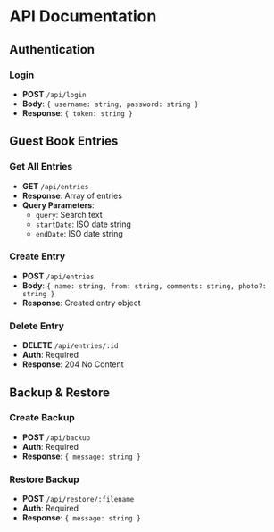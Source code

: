 # API Documentation

## Authentication

### Login

- **POST** `/api/login`
- **Body**: `{ username: string, password: string }`
- **Response**: `{ token: string }`

## Guest Book Entries

### Get All Entries

- **GET** `/api/entries`
- **Response**: Array of entries
- **Query Parameters**:
  - `query`: Search text
  - `startDate`: ISO date string
  - `endDate`: ISO date string

### Create Entry

- **POST** `/api/entries`
- **Body**: `{ name: string, from: string, comments: string, photo?: string }`
- **Response**: Created entry object

### Delete Entry

- **DELETE** `/api/entries/:id`
- **Auth**: Required
- **Response**: 204 No Content

## Backup & Restore

### Create Backup

- **POST** `/api/backup`
- **Auth**: Required
- **Response**: `{ message: string }`

### Restore Backup

- **POST** `/api/restore/:filename`
- **Auth**: Required
- **Response**: `{ message: string }`
